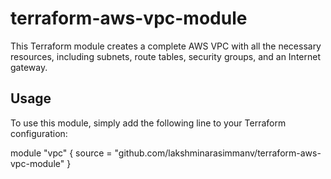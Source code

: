 # terraform-aws-vpc-module

This Terraform module creates a complete AWS VPC with all the necessary resources, including subnets, route tables, security groups, and an Internet gateway.

## Usage

To use this module, simply add the following line to your Terraform configuration:

module "vpc" {
  source = "github.com/lakshminarasimmanv/terraform-aws-vpc-module"
}
